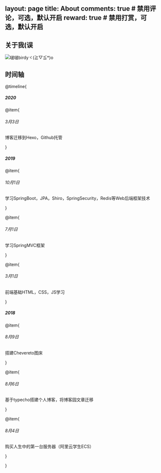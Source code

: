 layout: page
title: About
comments: true     # 禁用评论，可选，默认开启
reward: true       # 禁用打赏，可选，默认开启
---
## 关于我(误

![啵啵birdyヾ(≧▽≦*)o](https://i.loli.net/2020/03/09/uAf4YmqDGrdCa3F.jpg)

## 时间轴

@timeline{

##### 2020

@item{

###### 3月3日
博客迁移到Hexo，Github托管

}

##### 2019

@item{

###### 10月1日
学习SpringBoot，JPA，Shiro，SpringSecurity，Redis等Web后端框架技术

}

@item{

###### 7月1日
学习SpringMVC框架

}

@item{

###### 3月1日
前端基础HTML，CSS，JS学习

}

##### 2018

@item{

###### 8月9日
搭建Chevereto图床

}

@item{

###### 8月6日
基于typecho搭建个人博客，将博客园文章迁移
    
}

@item{

###### 8月4日
购买人生中的第一台服务器（阿里云学生ECS）

}

}

